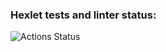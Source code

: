 ### Hexlet tests and linter status:
![Actions Status](https://github.com/RainRa/layout-designer-project-lvl1/workflows/hexlet-check/badge.svg)